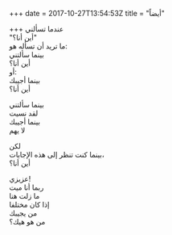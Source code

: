 +++
date = 2017-10-27T13:54:53Z
title = "أيضاً"

+++ 
عندما تسألني   
"أين أنا؟"   
ما تريد أن تسأله هو:   
بينما سألتني   
أين أنا؟   
أو:   
بينما أجيبك   
أين أنا؟   
   
بينما سألتني   
لقد نسيت   
بينما أجيبك   
لا يهم   
   
لكن   
بينما كنت تنظر إلى هذه الإجابات،   
أين أنا؟   
   
عزيزي!   
ربما أنا ميت   
ما زلت هنا   
إذا كان مختلفا   
من يجيبك   
من هو هيك؟  